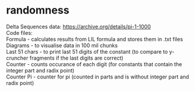 # randomness

Delta Sequences data: https://archive.org/details/pi-1-1000
<br />
Code files:<br />
Formula - calculates results from LIL formula and stores them in .txt files<br />
Diagrams - to visualise data in 100 mil chunks<br />
Last 51 chars - to print last 51 digits of the constant (to compare to y-cruncher fragments if the last digits are correct)<br />
Counter - counts occurance of each digit (for constants that contain the integer part and radix point)<br />
Counter Pi - counter for pi (counted in parts and is without integer part and radix point)<br />
